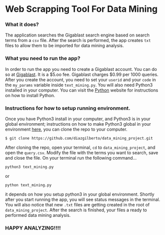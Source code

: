 # Web Scrapping Tool For Data Mining

### What it does?

The application searches the Gigablast search engine based on search terms from a `csv` file. After the search is performed, the app creates `txt` files to allow them to be imported for data mining analysis.

### What you need to run the app?

In order to run the app you need to create a Gigablast account. You can do so at [Gigablast](http://gigablast.com/). It is a $5.oo fee. Gigablast charges $0.99 per 1000 queries. After you create the account, you need to set your `userid` and your `code` in the `my_params` variable inside `text_mining.py`. You will also need Python3 installed in your computer. You can visit the [Python](https://www.python.org/) website for instructions on how to install Python.

### Instructions for how to setup running environment.

Once you have Python3 install in your computer, and Python3 is in your global environment; instructions on how to make Python3 global in your environment [here]('https://github.com/pyenv/pyenv#basic-github-checkout'), you can clone the repo to your computer.

`$ git clone https://github.com/diazgilberto/data_mining_project.git`

After cloning the repo, open your terminal, `cd` to `data_mining_project`, and open the `query.csv`. Modify the file with the terms you want to search, save and close the file. On your terminal run the following command...

`python3 text_mining.py`

or

`python text_mining.py`

it depends on how you setup python3 in your global environment. Shortly after you start running the app, you will see status messages in the terminal. You will also notice that new `.txt` files are getting created in the root of `data_mining_project`. After the search is finished, your files a ready to performed data mining analysis.

### HAPPY ANALYZING!!!!
